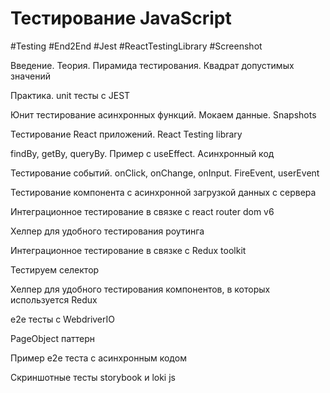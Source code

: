 # Тестирование JavaScript
#Testing #End2End #Jest #ReactTestingLibrary #Screenshot 

Введение. Теория. Пирамида тестирования. Квадрат допустимых значений

Практика. unit тесты с JEST

Юнит тестирование асинхронных функций. Мокаем данные. Snapshots

Тестирование React приложений. React Testing library

findBy, getBy, queryBy. Пример с useEffect. Асинхронный код

Тестирование событий. onClick, onChange, onInput. FireEvent, userEvent

Тестирование компонента с асинхронной загрузкой данных с сервера

Интеграционное тестирование в связке с react router dom v6

Хелпер для удобного тестирования роутинга

Интеграционное тестирование в связке с Redux toolkit

Тестируем селектор

 Хелпер для удобного тестирования компонентов, в которых используется Redux

e2e тесты с WebdriverIO

PageObject паттерн

Пример е2е теста с асинхронным кодом

Скриншотные тесты storybook и loki js